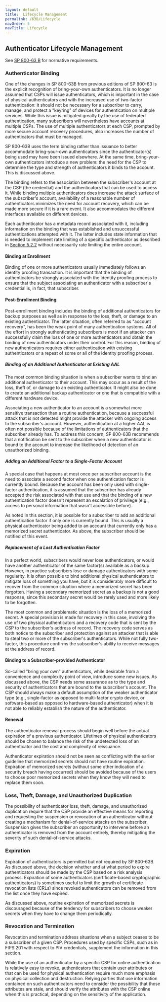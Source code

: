```yaml
---
layout: default
title:  Lifecycle Management
permalink: /63B/Lifecycle
navOrder: 5  
navTitle: Lifecycle  
---
```


## Authenticator Lifecycle Management

See [SP 800-63 B](https://pages.nist.gov/800-63-3/sp800-63b.html#sec6) for normative requirements.

### Authenticator Binding

One of the changes in SP 800-63B from previous editions of SP 800-63 is the explicit recognition of bring-your-own authenticators. It is no longer assumed that CSPs will issue authenticators, which is important in the case of physical authenticators and with the increased use of two-factor authentication: it should not be necessary for a subscriber to carry, manage, and protect a "keyring" of devices for authentication on multiple services. While this issue is mitigated greatly by the use of federated authentication, many subscribers will nevertheless have accounts at multiple CSPs. The use of multiple authenticators at each CSP, prompted by more secure account recovery procedures, also increases the number of authenticators that must be managed.

SP 800-63B uses the term binding rather than issuance to better accommodate bring-your-own authenticators since the authenticator(s) being used may have been issued elsewhere. At the same time, bring-your-own authenticators introduce a new problem: the need for the CSP to determine the type and strength of authenticators it binds to the account. This is discussed above.

The binding refers to the association between the subscriber's account at the CSP (the credential) and the authenticators that can be used to access it. While binding multiple authenticators does increase the attack surface of the subscriber's account, availability of a reasonable number of authenticators minimizes the need for account recovery, which can be made more secure if it is a rare event. It also accommodates the different interfaces available on different devices.

Each authenticator has a metadata record associated with it, including information on the binding that was established and unsuccessful authentications attempted with it. The latter includes state information that is needed to implement rate limiting of a specific authenticator as described in [Section 5.2.2](https://pages.nist.gov/800-63-3/sp800-63b.html#throttle) without necessarily rate limiting the entire account.

#### Binding at Enrollment

Binding of one or more authenticators usually immediately follows an identity proofing transaction. It is important that the binding of authenticators be strongly associated with the identity proofing process to ensure that the subject associating an authenticator with a subscriber's credential is, in fact, that subscriber.

#### Post-Enrollment Binding

Post-enrollment binding includes the binding of additional authenticators for backup purposes as well as in response to the loss, theft, or damage to an existing authenticator. The latter situation, often referred to as "account recovery", has been the weak point of many authentication systems. All of the effort in strongly authenticating subscribers is moot if an attacker can successfully claim the loss of one or more authenticators and obtain the binding of new authenticators under their control. For this reason, binding of new authenticators requires either authentication with existing authenticators or a repeat of some or all of the identity proofing process.

##### Binding of an Additional Authenticator at Existing AAL

The most common binding situation is when a subscriber wants to bind an additional authenticator to their account. This may occur as a result of the loss, theft of, or damage to an existing authenticator. It might also be done to create an additional backup authenticator or one that is compatible with a different hardware device.

Associating a new authenticator to an account is a somewhat more sensitive transaction than a routine authentication, because a successful attack that is not detected might provide the attacker with ongoing access to the subscriber's account. However, authentication at a higher AAL is often not possible because of the limitations of authenticators that the subscriber already has. To address this concern, SP 800-63B recommends that a notification be sent to the subscriber when a new authenticator is bound to the account to increase the likelihood of detection of an unauthorized binding.

##### Adding an Additional Factor to a Single-Factor Account

A special case that happens at most once per subscriber account is the need to associate a second factor when one authentication factor is currently bound. Because the account has been only used with single-factor authentication, it is assumed that the subscriber has already accepted the risk associated with that use and that the binding of a new authentication factor doesn't represent an escalation of privilege (e.g., access to personal information that wasn't accessible before).

As noted in this section, it is possible for a subscriber to add an additional authentication factor if only one is currently bound. This is usually a physical authenticator being added to an account that currently only has a memorized secret authenticator. As above, the subscriber should be notified of this event.

##### Replacement of a Lost Authentication Factor

In a perfect world, subscribers would never lose authenticators, or would have another authenticator of the same factor(s) available as a backup. However, in practice subscribers lose or damage authenticators with some regularity. It is often possible to bind additional physical authenticators to mitigate loss of something you have, but it is considerably more difficult to recover from the common situation where a memorized secret has been forgotten. Having a secondary memorized secret as a backup is not a good response, since this secondary secret would be rarely used and more likely to be forgotten.

The most common and problematic situation is the loss of a memorized secret. A special provision is made for recovery in this case, involving the use of two physical authenticators and a recovery code that is sent by the CSP to the subscriber's address of record. The recovery code serves as both notice to the subscriber and protection against an attacker that is able to steal two or more of the subscriber's authenticators. While not fully two-factor, this procedure confirms the subscriber's ability to receive messages at the address of record.

#### Binding to a Subscriber-provided Authenticator

So-called "bring your own" authenticators, while desirable from a convenience and complexity point of view, introduce some new issues. As discussed above, the CSP needs some assurance as to the type and security of authenticators that are bound to the subscriber's account. The CSP should always make a default assumption of the weaker authenticator type (e.g., single-factor as opposed to multi-factor crypto device, or software-based as opposed to hardware-based authenticator) when it is not able to reliably establish the nature of the authenticator. 

#### Renewal

The authenticator renewal process should begin well before the actual expiration of a previous authenticator. Lifetimes of physical authenticators should be chosen to balance the risk of the undetected loss of an authenticator and the cost and complexity of reissuance.

Authenticator expiration should not be seen as conflicting with the earlier guideline that memorized secrets should not have routine expiration. Expiration of memorized secrets (without some other indication of a security breach having occurred) should be avoided because of the users to choose poor memorized secrets when they know they will need to replace them soon.

### Loss, Theft, Damage, and Unauthorized Duplication

The possibility of authenticator loss, theft, damage, and unauthorized duplication require that the CSP provide an effective means for reporting and requesting the suspension or revocation of an authenticator without creating a mechanism for denial-of-service attacks on the subscriber. Suspension gives the subscriber an opportunity to intervene before an authenticator is removed from the account entirely, thereby mitigating the severity of such denial-of-service attacks.

### Expiration

Expiration of authenticators is permitted but not required by SP 800-63B. As discussed above, the decision whether and at what period to expire authenticators should be made by the CSP based on a risk analysis process. Expiration of some authenticators (certificate-based cryptographic authenticators) is sometimes useful to limit the growth of certificate revocation lists (CRLs) since revoked authenticators can be removed from the list once they have expired.

As discussed above, routine expiration of memorized secrets is discouraged because of the tendency for subscribers to choose weaker secrets when they have to change them periodically.

### Revocation and Termination

Revocation and termination address situations when a subject ceases to be a subscriber of a given CSP. Procedures used by specific CSPs, such as in FIPS 201 with respect to PIV credentials, supplement the information in this section.

While the use of an authenticator by a specific CSP for online authentication is relatively easy to revoke, authenticators that contain user attributes or that can be used for physical authentication require much more emphasis on physical collection and destruction. Relying parties that use information contained on such authenticators need to consider the possibility that those attributes are stale, and should verify the attributes with the CSP online when this is practical, depending on the sensitivity of the application.

